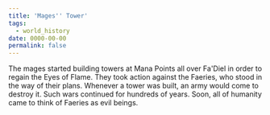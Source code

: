 ```yaml
---
title: 'Mages'' Tower'
tags:
  - world_history
date: 0000-00-00
permalink: false
---
```

The mages started building towers at Mana Points all over Fa'Diel in order to regain the Eyes of Flame. They took action against the Faeries, who stood in the way of their plans. Whenever a tower was built, an army would come to destroy it. Such wars continued for hundreds of years. Soon, all of humanity came to think of Faeries as evil beings.
